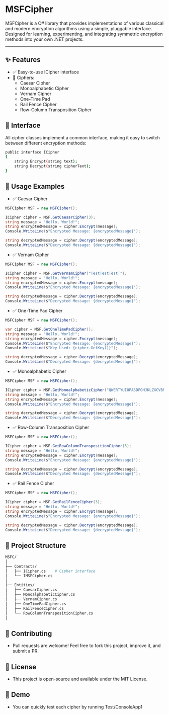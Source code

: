 # MSFCipher

MSFCipher is a C# library that provides implementations of various classical and modern encryption algorithms using a simple, pluggable interface. Designed for learning, experimenting, and integrating symmetric encryption methods into your own .NET projects.

---

## ✨ Features

- ✅ Easy-to-use ICipher interface
- 🔐 Ciphers:
  - Caesar Cipher
  - Monoalphabetic Cipher
  - Vernam Cipher
  - One-Time Pad
  - Rail Fence Cipher
  - Row-Column Transposition Cipher




## 🧠 Interface
All cipher classes implement a common interface, making it easy to switch between different encryption methods:

```bash
public interface ICipher
{
    string Encrypt(string text);
    string Decrypt(string cipherText);
}
```


## 🚀 Usage Examples

- ✅ Caesar Cipher
```csharp
MSFCipher MSF = new MSFCipher();

ICipher cipher = MSF.GetCaesarCipher(3);
string message = "Hello, World!";
string encryptedMessage = cipher.Encrypt(message);
Console.WriteLine($"Encrypted Message: {encryptedMessage}");

string decryptedMessage = cipher.Decrypt(encryptedMessage);
Console.WriteLine($"Decrypted Message: {decryptedMessage}");
```
- ✅ Vernam  Cipher
```csharp
MSFCipher MSF = new MSFCipher();

ICipher cipher = MSF.GetVernamCipher("TestTestTestT");
string message = "Hello, World!";
string encryptedMessage = cipher.Encrypt(message);
Console.WriteLine($"Encrypted Message: {encryptedMessage}");

string decryptedMessage = cipher.Decrypt(encryptedMessage);
Console.WriteLine($"Decrypted Message: {decryptedMessage}");
```

- ✅ One-Time Pad  Cipher
```csharp
MSFCipher MSF = new MSFCipher();

var cipher = MSF.GetOneTimePadCipher();
string message = "Hello, World!";
string encryptedMessage = cipher.Encrypt(message);
Console.WriteLine($"Encrypted Message: {encryptedMessage}");
Console.WriteLine($"Key Used: {cipher.GetKey()}");

string decryptedMessage = cipher.Decrypt(encryptedMessage);
Console.WriteLine($"Decrypted Message: {decryptedMessage}");
```

- ✅ Monoalphabetic   Cipher
```csharp
MSFCipher MSF = new MSFCipher();

ICipher cipher = MSF.GetMonoalphabeticCipher("QWERTYUIOPASDFGHJKLZXCVBNM");
string message = "Hello, World!";
string encryptedMessage = cipher.Encrypt(message);
Console.WriteLine($"Encrypted Message: {encryptedMessage}");

string decryptedMessage = cipher.Decrypt(encryptedMessage);
Console.WriteLine($"Decrypted Message: {decryptedMessage}");
```

- ✅ Row-Column Transposition Cipher
```csharp
MSFCipher MSF = new MSFCipher();

ICipher cipher = MSF.GetRowColumnTranspositionCipher(5);
string message = "Hello, World!";
string encryptedMessage = cipher.Encrypt(message);
Console.WriteLine($"Encrypted Message: {encryptedMessage}");

string decryptedMessage = cipher.Decrypt(encryptedMessage);
Console.WriteLine($"Decrypted Message: {decryptedMessage}");
```
- ✅ Rail Fence Cipher
```csharp
MSFCipher MSF = new MSFCipher();

ICipher cipher = MSF.GetRailFenceCipher(3);
string message = "Hello, World!";
string encryptedMessage = cipher.Encrypt(message);
Console.WriteLine($"Encrypted Message: {encryptedMessage}");

string decryptedMessage = cipher.Decrypt(encryptedMessage);
Console.WriteLine($"Decrypted Message: {decryptedMessage}");
```
## 📁 Project Structure

```bash
MSFC/
│
├── Contracts/
│   ├── ICipher.cs    # Cipher interface
│   └── IMSFCipher.cs         
│
├── Entities/
│   ├── CaesarCipher.cs
│   ├── MonoalphabeticCipher.cs
│   ├── VernamCipher.cs
│   ├── OneTimePadCipher.cs
│   ├── RailFenceCipher.cs
│   └── RowColumnTranspositionCipher.cs
│
```
## 🤝 Contributing
- Pull requests are welcome! Feel free to fork this project, improve it, and submit a PR.

## 📜 License
- This project is open-source and available under the MIT License.

## 🧪 Demo
- You can quickly test each cipher by running Test/ConsoleApp1
